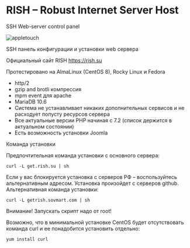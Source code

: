 # RISH – Robust Internet Server Host 

SSH Web-server control panel

![appletouch](https://user-images.githubusercontent.com/3103677/151532067-f10dfc07-b86c-44de-a083-c28b21f82d57.png)

SSH панель конфигурации и установки web сервера 

Официальный сайт RISH https://rish.su

Протестировано на AlmaLinux (CentOS 8), Rocky Linux и Fedora

* http/2
* gzip and brotli компрессия
* mpm event для apache
* MariaDB 10.6
* Система не устанавливает никаких дополнительных сервисов и не расходует попусту ресурсов сервера
* Все актуальные версии PHP начиная с 7.2 (список держится в актуальном состоянии)
* Есть возможность установки Joomla

Команда установки

Предпочтительная команда установки с основного сервера:

    curl -L get.rish.su | sh

Если у вас блокируется установка с серверов РФ – воспользуйтесь альтернативным адресом. Установка произойдет с серверов github. Альтернативная команда установки:
    
    curl -L getrish.sovmart.com | sh

Внимание! Запускать скрипт надо от root!

Возможно, что в минимальной установке CentOS будет отсутствовать команда curl и ее понадобится установить отдельно:

    yum install curl

